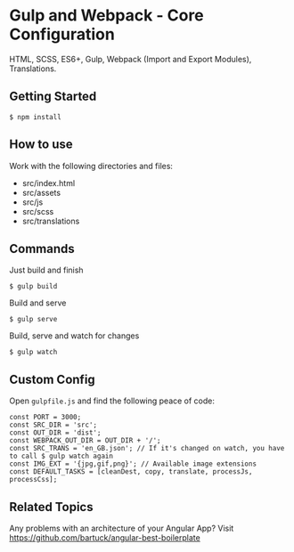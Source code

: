# Gulp and Webpack - Core Configuration
HTML, SCSS, ES6+, Gulp, Webpack (Import and Export Modules), Translations.

## Getting Started
`$ npm install`

## How to use
Work with the following directories and files:
- src/index.html
- src/assets
- src/js
- src/scss
- src/translations

## Commands
Just build and finish

`$ gulp build`

Build and serve

`$ gulp serve`

Build, serve and watch for changes

`$ gulp watch`

## Custom Config
Open `gulpfile.js` and find the following peace of code:
```
const PORT = 3000;
const SRC_DIR = 'src';
const OUT_DIR = 'dist';
const WEBPACK_OUT_DIR = OUT_DIR + '/';
const SRC_TRANS = 'en_GB.json'; // If it's changed on watch, you have to call $ gulp watch again
const IMG_EXT = '{jpg,gif,png}'; // Available image extensions
const DEFAULT_TASKS = [cleanDest, copy, translate, processJs, processCss];
 ```

## Related Topics
Any problems with an architecture of your Angular App? Visit https://github.com/bartuck/angular-best-boilerplate
